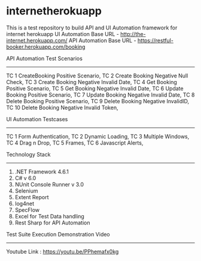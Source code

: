 # internetherokuapp
This is a test repository to build API and UI Automation framework for internet herokuapp
UI Automation Base URL - http://the-internet.herokuapp.com/
API Automation Base URL - https://restful-booker.herokuapp.com/booking


API Automation Test Scenarios
_____________________________________________	
TC 1	CreateBooking Positive Scenario,
TC 2	Create Booking Negative Null Check,
TC 3	Create Booking Negative Invalid Date,
TC 4	Get Booking Positive Scenario,
TC 5 	Get Booking Negative Invalid Date,
TC 6	Update Booking Positive Scenario,
TC 7	Update Booking Negative Invalid Date,
TC 8	Delete Booking Positive Scenario,
TC 9	Delete Booking Negative InvalidID,
TC 10	Delete Booking Negative Invalid Token,


UI Automation Testcases	
_____________________________________________	
TC 1	Form Authentication,
TC 2	Dynamic Loading,
TC 3	Multiple Windows,
TC 4	Drag n Drop,
TC 5 	Frames,
TC 6	Javascript Alerts,

Technology Stack
______________________________________________
1. .NET Framework 4.6.1
2. C# v 6.0
3. NUnit Console Runner v 3.0
4. Selenium
5. Extent Report
6. log4net
7. SpecFlow
8. Excel for Test Data handling
9. Rest Sharp for API Automation

Test Suite Execution Demonstration Video
______________________________________________
Youtube Link : https://youtu.be/PPhemafx0kg